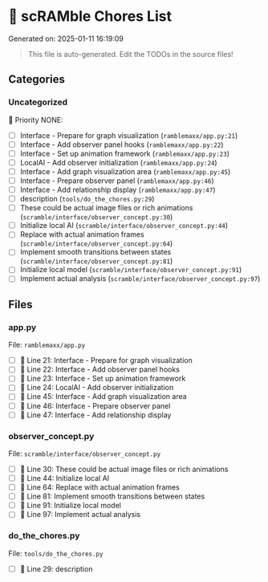 # 🧹 scRAMble Chores List

Generated on: 2025-01-11 16:19:09

> This file is auto-generated. Edit the TODOs in the source files!

## Categories

### Uncategorized

📝 Priority NONE:
- [ ] Interface - Prepare for graph visualization (`ramblemaxx/app.py:21`)
- [ ] Interface - Add observer panel hooks (`ramblemaxx/app.py:22`)
- [ ] Interface - Set up animation framework (`ramblemaxx/app.py:23`)
- [ ] LocalAI - Add observer initialization (`ramblemaxx/app.py:24`)
- [ ] Interface - Add graph visualization area (`ramblemaxx/app.py:45`)
- [ ] Interface - Prepare observer panel (`ramblemaxx/app.py:46`)
- [ ] Interface - Add relationship display (`ramblemaxx/app.py:47`)
- [ ] description (`tools/do_the_chores.py:29`)
- [ ] These could be actual image files or rich animations (`scramble/interface/observer_concept.py:30`)
- [ ] Initialize local AI (`scramble/interface/observer_concept.py:44`)
- [ ] Replace with actual animation frames (`scramble/interface/observer_concept.py:64`)
- [ ] Implement smooth transitions between states (`scramble/interface/observer_concept.py:81`)
- [ ] Initialize local model (`scramble/interface/observer_concept.py:91`)
- [ ] Implement actual analysis (`scramble/interface/observer_concept.py:97`)

## Files

### app.py
File: `ramblemaxx/app.py`

- [ ] 📝  Line 21: Interface - Prepare for graph visualization
- [ ] 📝  Line 22: Interface - Add observer panel hooks
- [ ] 📝  Line 23: Interface - Set up animation framework
- [ ] 📝  Line 24: LocalAI - Add observer initialization
- [ ] 📝  Line 45: Interface - Add graph visualization area
- [ ] 📝  Line 46: Interface - Prepare observer panel
- [ ] 📝  Line 47: Interface - Add relationship display

### observer_concept.py
File: `scramble/interface/observer_concept.py`

- [ ] 📝  Line 30: These could be actual image files or rich animations
- [ ] 📝  Line 44: Initialize local AI
- [ ] 📝  Line 64: Replace with actual animation frames
- [ ] 📝  Line 81: Implement smooth transitions between states
- [ ] 📝  Line 91: Initialize local model
- [ ] 📝  Line 97: Implement actual analysis

### do_the_chores.py
File: `tools/do_the_chores.py`

- [ ] 📝  Line 29: description